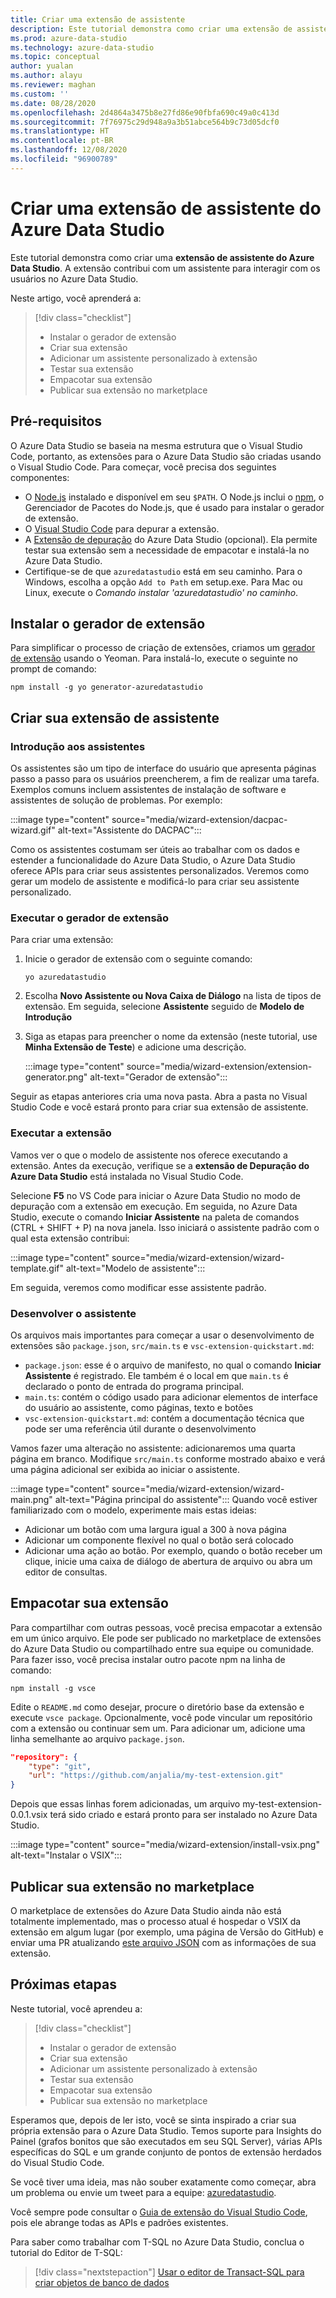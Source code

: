```yaml
---
title: Criar uma extensão de assistente
description: Este tutorial demonstra como criar uma extensão de assistente para adicionar uma funcionalidade personalizada ao Azure Data Studio.
ms.prod: azure-data-studio
ms.technology: azure-data-studio
ms.topic: conceptual
author: yualan
ms.author: alayu
ms.reviewer: maghan
ms.custom: ''
ms.date: 08/28/2020
ms.openlocfilehash: 2d4864a3475b8e27fd86e90fbfa690c49a0c413d
ms.sourcegitcommit: 7f76975c29d948a9a3b51abce564b9c73d05dcf0
ms.translationtype: HT
ms.contentlocale: pt-BR
ms.lasthandoff: 12/08/2020
ms.locfileid: "96900789"
---
```

# <a name="create-an-azure-data-studio-wizard-extension"></a>Criar uma extensão de assistente do Azure Data Studio

Este tutorial demonstra como criar uma **extensão de assistente do Azure Data Studio**. A extensão contribui com um assistente para interagir com os usuários no Azure Data Studio.

Neste artigo, você aprenderá a:
> [!div class="checklist"]
> - Instalar o gerador de extensão
> - Criar sua extensão
> - Adicionar um assistente personalizado à extensão
> - Testar sua extensão
> - Empacotar sua extensão
> - Publicar sua extensão no marketplace

## <a name="prerequisites"></a>Pré-requisitos

O Azure Data Studio se baseia na mesma estrutura que o Visual Studio Code, portanto, as extensões para o Azure Data Studio são criadas usando o Visual Studio Code. Para começar, você precisa dos seguintes componentes:

- O [Node.js](https://nodejs.org) instalado e disponível em seu `$PATH`. O Node.js inclui o [npm](https://www.npmjs.com/), o Gerenciador de Pacotes do Node.js, que é usado para instalar o gerador de extensão.
- O [Visual Studio Code](https://code.visualstudio.com) para depurar a extensão.
- A [Extensão de depuração](https://marketplace.visualstudio.com/items?itemName=ms-mssql.sqlops-debug) do Azure Data Studio (opcional). Ela permite testar sua extensão sem a necessidade de empacotar e instalá-la no Azure Data Studio.
- Certifique-se de que `azuredatastudio` está em seu caminho. Para o Windows, escolha a opção `Add to Path` em setup.exe. Para Mac ou Linux, execute o *Comando instalar 'azuredatastudio' no caminho*.

## <a name="install-the-extension-generator"></a>Instalar o gerador de extensão

Para simplificar o processo de criação de extensões, criamos um [gerador de extensão](https://code.visualstudio.com/docs/extensions/yocode) usando o Yeoman. Para instalá-lo, execute o seguinte no prompt de comando:

```console
npm install -g yo generator-azuredatastudio
```

## <a name="create-your-wizard-extension"></a>Criar sua extensão de assistente

### <a name="introduction-to-wizards"></a>Introdução aos assistentes

Os assistentes são um tipo de interface do usuário que apresenta páginas passo a passo para os usuários preencherem, a fim de realizar uma tarefa. Exemplos comuns incluem assistentes de instalação de software e assistentes de solução de problemas. Por exemplo:

:::image type="content" source="media/wizard-extension/dacpac-wizard.gif" alt-text="Assistente do DACPAC":::

Como os assistentes costumam ser úteis ao trabalhar com os dados e estender a funcionalidade do Azure Data Studio, o Azure Data Studio oferece APIs para criar seus assistentes personalizados. Veremos como gerar um modelo de assistente e modificá-lo para criar seu assistente personalizado.

### <a name="run-the-extension-generator"></a>Executar o gerador de extensão

Para criar uma extensão:

1. Inicie o gerador de extensão com o seguinte comando:

   `yo azuredatastudio`

2. Escolha **Novo Assistente ou Nova Caixa de Diálogo** na lista de tipos de extensão. Em seguida, selecione **Assistente** seguido de **Modelo de Introdução**

3. Siga as etapas para preencher o nome da extensão (neste tutorial, use **Minha Extensão de Teste**) e adicione uma descrição.

    :::image type="content" source="media/wizard-extension/extension-generator.png" alt-text="Gerador de extensão":::

Seguir as etapas anteriores cria uma nova pasta. Abra a pasta no Visual Studio Code e você estará pronto para criar sua extensão de assistente.

### <a name="run-the-extension"></a>Executar a extensão

Vamos ver o que o modelo de assistente nos oferece executando a extensão. Antes da execução, verifique se a **extensão de Depuração do Azure Data Studio** está instalada no Visual Studio Code.

Selecione **F5** no VS Code para iniciar o Azure Data Studio no modo de depuração com a extensão em execução. Em seguida, no Azure Data Studio, execute o comando **Iniciar Assistente** na paleta de comandos (CTRL + SHIFT + P) na nova janela. Isso iniciará o assistente padrão com o qual esta extensão contribui:

:::image type="content" source="media/wizard-extension/wizard-template.gif" alt-text="Modelo de assistente":::

Em seguida, veremos como modificar esse assistente padrão.

### <a name="develop-the-wizard"></a>Desenvolver o assistente

Os arquivos mais importantes para começar a usar o desenvolvimento de extensões são `package.json`, `src/main.ts` e `vsc-extension-quickstart.md`:

- `package.json`: esse é o arquivo de manifesto, no qual o comando **Iniciar Assistente** é registrado. Ele também é o local em que `main.ts` é declarado o ponto de entrada do programa principal.
- `main.ts`: contém o código usado para adicionar elementos de interface do usuário ao assistente, como páginas, texto e botões
- `vsc-extension-quickstart.md`: contém a documentação técnica que pode ser uma referência útil durante o desenvolvimento

Vamos fazer uma alteração no assistente: adicionaremos uma quarta página em branco. Modifique `src/main.ts` conforme mostrado abaixo e verá uma página adicional ser exibida ao iniciar o assistente.

:::image type="content" source="media/wizard-extension/wizard-main.png" alt-text="Página principal do assistente":::
Quando você estiver familiarizado com o modelo, experimente mais estas ideias:

- Adicionar um botão com uma largura igual a 300 à nova página
- Adicionar um componente flexível no qual o botão será colocado
- Adicionar uma ação ao botão. Por exemplo, quando o botão receber um clique, inicie uma caixa de diálogo de abertura de arquivo ou abra um editor de consultas.

## <a name="package-your-extension"></a>Empacotar sua extensão

Para compartilhar com outras pessoas, você precisa empacotar a extensão em um único arquivo. Ele pode ser publicado no marketplace de extensões do Azure Data Studio ou compartilhado entre sua equipe ou comunidade. Para fazer isso, você precisa instalar outro pacote npm na linha de comando:

```console
npm install -g vsce
```

Edite o `README.md` como desejar, procure o diretório base da extensão e execute `vsce package`. Opcionalmente, você pode vincular um repositório com a extensão ou continuar sem um. Para adicionar um, adicione uma linha semelhante ao arquivo `package.json`.

```json
"repository": {
    "type": "git",
    "url": "https://github.com/anjalia/my-test-extension.git"
}
```

Depois que essas linhas forem adicionadas, um arquivo my-test-extension-0.0.1.vsix terá sido criado e estará pronto para ser instalado no Azure Data Studio.

:::image type="content" source="media/wizard-extension/install-vsix.png" alt-text="Instalar o VSIX":::

## <a name="publish-your-extension-to-the-marketplace"></a>Publicar sua extensão no marketplace

O marketplace de extensões do Azure Data Studio ainda não está totalmente implementado, mas o processo atual é hospedar o VSIX da extensão em algum lugar (por exemplo, uma página de Versão do GitHub) e enviar uma PR atualizando [este arquivo JSON](https://github.com/Microsoft/azuredatastudio/blob/release/extensions/extensionsGallery.json) com as informações de sua extensão.

## <a name="next-steps"></a>Próximas etapas

Neste tutorial, você aprendeu a:
> [!div class="checklist"]
> - Instalar o gerador de extensão
> - Criar sua extensão
> - Adicionar um assistente personalizado à extensão
> - Testar sua extensão
> - Empacotar sua extensão
> - Publicar sua extensão no marketplace

Esperamos que, depois de ler isto, você se sinta inspirado a criar sua própria extensão para o Azure Data Studio. Temos suporte para Insights do Painel (grafos bonitos que são executados em seu SQL Server), várias APIs específicas do SQL e um grande conjunto de pontos de extensão herdados do Visual Studio Code.

Se você tiver uma ideia, mas não souber exatamente como começar, abra um problema ou envie um tweet para a equipe: [azuredatastudio](https://twitter.com/azuredatastudio).

Você sempre pode consultar o [Guia de extensão do Visual Studio Code](https://code.visualstudio.com/docs/extensions/overview), pois ele abrange todas as APIs e padrões existentes.

Para saber como trabalhar com T-SQL no Azure Data Studio, conclua o tutorial do Editor de T-SQL:

> [!div class="nextstepaction"]
> [Usar o editor de Transact-SQL para criar objetos de banco de dados](../tutorial-sql-editor.md)
